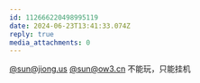 ```yaml
---
id: 112666220498995119
date: 2024-06-23T13:41:33.074Z
reply: true
media_attachments: 0
---
```


[@sun@jiong.us](https://jiong.us/@sun) [@sun@ow3.cn](https://ow3.cn/users/sun) 不能玩，只能挂机

